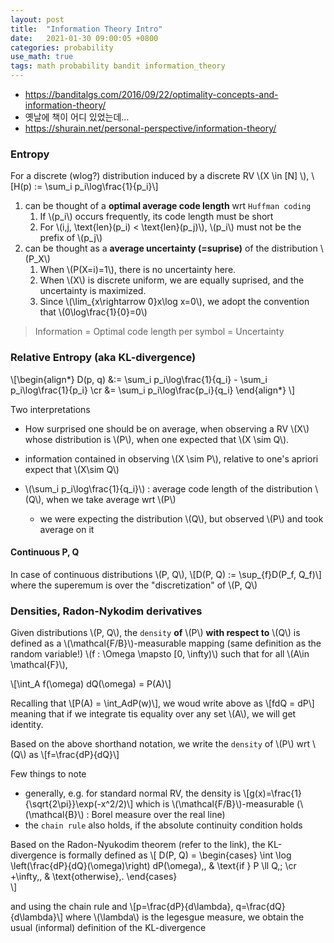 ```yaml
---
layout: post
title:  "Information Theory Intro"
date:   2021-01-30 09:00:05 +0800
categories: probability
use_math: true
tags: math probability bandit information_theory
---
```



- <a href="https://banditalgs.com/2016/09/22/optimality-concepts-and-information-theory/" target="_blank">https://banditalgs.com/2016/09/22/optimality-concepts-and-information-theory/</a>  
- 옛날에 책이 어디 있었는데...
- https://shurain.net/personal-perspective/information-theory/

### Entropy

For a discrete (wlog?) distribution induced by a discrete RV \\(X \in [N] \\),
\\[H(p) := \sum\_i p\_i\log\frac{1}{p\_i}\\]

1. can be thought of a __optimal average code length__ wrt `Huffman coding`
   1. If \\(p\_i\\) occurs frequently, its code length must be short
   2. For \\(i,j, \text{len}(p\_i) < \text{len}(p\_j)\\), \\(p\_i\\) must not be the prefix of \\(p\_j\\)
2. can be thought as a __average uncertainty (=suprise)__ of the distribution \\(P\_X\\)
   1. When \\(P(X=i)=1\\), there is no uncertainty here.
   2. When \\(X\\) is discrete uniform, we are equally suprised, and the uncertainty is maximized.
   3. Since \\(\lim\_{x\rightarrow 0}x\log x=0\\), we adopt the convention that \\(0\log\frac{1}{0}=0\\)

> Information = Optimal code length per symbol = Uncertainty

### Relative Entropy (aka KL-divergence)

\\[\begin{align\*} 
D(p, q) &:= \sum\_i p\_i\log\frac{1}{q\_i} - \sum\_i p\_i\log\frac{1}{p\_i} \cr
        &= \sum\_i p\_i\log\frac{p\_i}{q\_i}
\end{align\*} \\]

Two interpretations
- How surprised one should be on average, when observing a RV \\(X\\) whose distribution is \\(P\\), when one expected that \\(X \sim Q\\).
- information contained in observing \\(X \sim P\\), relative to one's apriori expect that \\(X\sim Q\\)
 
- \\(\sum\_i p\_i\log\frac{1}{q\_i}\\) : average code length of the distribution \\(Q\\), when we take average wrt \\(P\\)
  - we were expecting the distribution \\(Q\\), but observed \\(P\\) and took average on it


#### Continuous P, Q

In case of continuous distributions \\(P, Q\\),
\\[D(P, Q) := \sup\_{f}D(P_f, Q_f)\\]
where the superemum is over the "discretization" of \\(P, Q\\)


### Densities, Radon-Nykodim derivatives
Given distributions \\(P, Q\\), the `density` __of__ \\(P\\) __with respect to__ \\(Q\\) is defined as a \\(\mathcal{F/B}\\)-measurable mapping (same definition as the random variable!) \\(f : \Omega \mapsto [0, \infty)\\) such that for all \\(A\in \mathcal{F}\\),

\\[\int_A f(\omega) dQ(\omega) = P(A)\\]

Recalling that \\[P(A) = \int\_AdP(w)\\], we woud write above as \\[fdQ = dP\\] meaning that if we integrate tis equality over any set \\(A\\), we will get identity.

Based on the above shorthand notation, we write the `density` of \\(P\\) wrt \\(Q\\) as
\\[f=\frac{dP}{dQ}\\]

Few things to note
- generally, e.g. for standard normal RV, the density is
  \\[g(x)=\frac{1}{\sqrt{2\pi}}\exp(-x^2/2)\\]
  which is \\(\mathcal{F/B}\\)-measurable (\\(\mathcal{B}\\) : Borel measure over the real line)
- the `chain rule` also holds, if the absolute continuity condition holds


Based on the Radon-Nyukodim theorem (refer to the link), the KL-divergence is formally defined as
\\[
D(P, Q) =
\begin{cases} 
 \int \log \left(\frac{dP}{dQ}(\omega)\right) dP(\omega)\,, & \text{if } P \ll Q\,; \cr 
 +\infty\,, & \text{otherwise}\,. 
\end{cases}    
\\]

and using the chain rule and \\[p=\frac{dP}{d\lambda}, q=\frac{dQ}{d\lambda}\\] where \\(\lambda\\) is the legesgue measure, we obtain the usual (informal) definition of the KL-divergence

